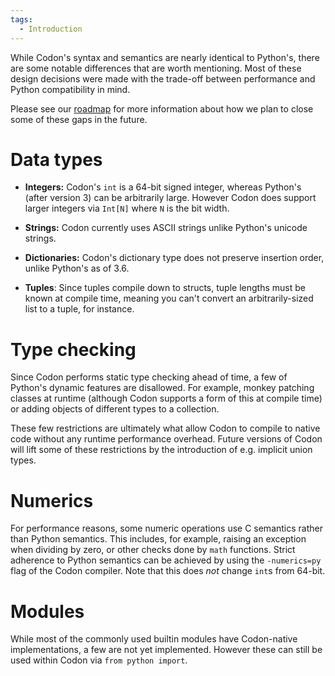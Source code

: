 ```yaml
---
tags:
  - Introduction
---
```

While Codon's syntax and semantics are nearly identical
to Python's, there are some notable differences that are
worth mentioning. Most of these design decisions were made
with the trade-off between performance and Python compatibility
in mind.

Please see our [roadmap](roadmap.md) for more information about
how we plan to close some of these gaps in the future.

# Data types

- **Integers:** Codon's `int` is a 64-bit signed integer,
  whereas Python's (after version 3) can be arbitrarily large.
  However Codon does support larger integers via `Int[N]` where
  `N` is the bit width.

- **Strings:** Codon currently uses ASCII strings unlike
  Python's unicode strings.

- **Dictionaries:** Codon's dictionary type does not preserve
  insertion order, unlike Python's as of 3.6.

- **Tuples**: Since tuples compile down to structs, tuple lengths
  must be known at compile time, meaning you can't convert an
  arbitrarily-sized list to a tuple, for instance.

# Type checking

Since Codon performs static type checking ahead of time, a
few of Python's dynamic features are disallowed. For example,
monkey patching classes at runtime (although Codon supports a
form of this at compile time) or adding objects of different
types to a collection.

These few restrictions are ultimately what allow Codon to
compile to native code without any runtime performance overhead.
Future versions of Codon will lift some of these restrictions
by the introduction of e.g. implicit union types.

# Numerics

For performance reasons, some numeric operations use C semantics
rather than Python semantics. This includes, for example, raising
an exception when dividing by zero, or other checks done by `math`
functions. Strict adherence to Python semantics can be achieved by
using the `-numerics=py` flag of the Codon compiler. Note that this
does *not* change `int`s from 64-bit.

# Modules

While most of the commonly used builtin modules have Codon-native
implementations, a few are not yet implemented. However these can
still be used within Codon via `from python import`.
